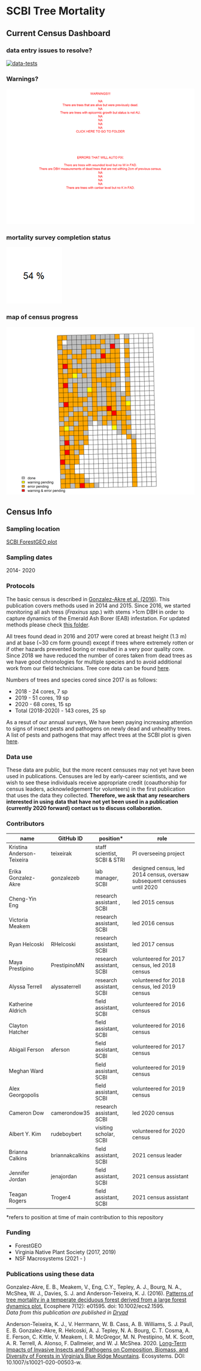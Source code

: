 # SCBI Tree Mortality 

## Current Census Dashboard

### data entry issues to resolve?
[![data-tests](https://github.com/SCBI-ForestGEO/SCBImortality/workflows/data-tests/badge.svg)](https://github.com/SCBI-ForestGEO/SCBImortality/tree/main/testthat/reports)

### Warnings?
[![There_is_no_warnings_:-)](https://raw.githubusercontent.com/SCBI-ForestGEO/SCBImortality/main/testthat/reports/warnings.png)](https://github.com/SCBI-ForestGEO/SCBImortality/tree/main/testthat/reports/warnings)


### mortality survey completion status
![percent_completion](https://raw.githubusercontent.com/SCBI-ForestGEO/SCBImortality/main/testthat/reports/percent_completion.png)

### map of census progress
![map_of_completion](https://raw.githubusercontent.com/SCBI-ForestGEO/SCBImortality/main/testthat/reports/map_of_error_and_warnings.png)

## Census Info

### Sampling location
[SCBI ForestGEO plot](https://forestgeo.si.edu/sites/north-america/smithsonian-conservation-biology-institute)


### Sampling dates
2014- 2020 


### Protocols

The basic census is described in [Gonzalez-Akre et al. (2016)](https://esajournals.onlinelibrary.wiley.com/doi/abs/10.1002/ecs2.1595). This publication covers methods used in 2014 and 2015. Since 2016, we started monitoring all ash tress (*Fraxinus spp.*) with stems >1cm DBH in order to capture dynamics of the Emerald Ash Borer (EAB) infestation. For updated methods please check [this folder](https://github.com/SCBI-ForestGEO/SCBI-ForestGEO-Data/tree/master/tree_mortality/Protocols).

All trees found dead in 2016 and 2017 were cored at breast height (1.3 m) and at base (~30 cm form ground) except if trees where extremely rotten or if other hazards prevented boring or resulted in a very poor quality core. Since 2018 we have reduced the number of cores taken from dead trees as we have good chronologies for multiple species and to avoid additional work from our field technicians. Tree core data can be found [here](https://github.com/SCBI-ForestGEO/SCBI-ForestGEO-Data/tree/master/tree_cores).

Numbers of trees and species cored since 2017 is as follows:

- 2018 - 24 cores, 7 sp
- 2019 - 51 cores, 19 sp
- 2020 - 68 cores, 15 sp 
- Total (2018-2020) - 143 cores, 25 sp

As a resut of our annual surveys, We have been paying increasing attention to signs of insect pests and pathogens on newly dead and unhealthy trees. A list of pests and pathogens that may affect trees at the SCBI plot is given [here](https://github.com/SCBI-ForestGEO/SCBI-ForestGEO-Data/tree/master/species_lists/insects_pathogens).


### Data use

These data are public, but the more recent censuses may not yet have been used in publications. Censuses are led by early-career scientists, and we wish to see these individuals receive appropriate credit (coauthorship for census leaders, acknowledgement for volunteers) in the first publication that uses the data they collected. **Therefore, we ask that any researchers interested in using data that have not yet been used in a publication (currently 2020 forward) contact us to discuss collaboration.**

### Contributors
| name | GitHub ID| position* | role |
| -----| ---- | ---- |---- |
| Kristina Anderson-Teixeira | teixeirak | staff scientist, SCBI & STRI | PI overseeing project |
| Erika Gonzalez-Akre | gonzalezeb | lab manager, SCBI | designed census, led 2014 census, oversaw subsequent censuses until 2020 |
| Cheng-Yin Eng |  | research assistant , SCBI | led 2015 census |
| Victoria Meakem |  | research assistant, SCBI | led 2016 census |
| Ryan Helcoski | RHelcoski | research assistant, SCBI | led 2017 census |
| Maya Prestipino | PrestipinoMN  | research assistant, SCBI | volunteered for 2017 census, led 2018 census |
| Alyssa Terrell |  alyssaterrell | research assistant, SCBI | volunteered for 2018 census, led 2019 census |
| Katherine Aldrich |   | field assistant, SCBI | volunteered for 2016 census |
| Clayton Hatcher |   | field assistant, SCBI | volunteered for 2016 census |
| Abigail Ferson | aferson  | field assistant, SCBI | volunteered for 2017 census |
| Meghan Ward |   | field assistant, SCBI | volunteered for 2019 census |
| Alex Georgopolis |   | field assistant, SCBI | volunteered for 2019 census |
| Cameron Dow | camerondow35 | research assistant, SCBI | led 2020 census |
| Albert Y. Kim | rudeboybert | visiting scholar, SCBI | volunteered for 2020 census |
| Brianna Calkins | briannakcalkins | field assistant, SCBI | 2021 census leader |
| Jennifer Jordan | jenajordan | field assistant, SCBI | 2021 census assistant |
| Teagan Rogers | Troger4 | field assistant, SCBI | 2021 census assistant |
 
*refers to position at time of main contribution to this repository


### Funding 
- ForestGEO 
- Virginia Native Plant Society (2017, 2019)
- NSF Macrosystems (2021 - )

### Publications using these data

Gonzalez-Akre, E. B., Meakem, V., Eng, C.Y., Tepley, A. J., Bourg, N. A., McShea, W. J., Davies, S. J. and Anderson-Teixeira, K. J. (2016). [Patterns of tree mortality in a temperate deciduous forest derived from a large forest dynamics plot.](https://esajournals.onlinelibrary.wiley.com/doi/abs/10.1002/ecs2.1595) Ecosphere 7(12): e01595. doi: 10.1002/ecs2.1595.  
*Data from this publication are published in [Dryad](http://dx.doi.org/10.5061/dryad.v5h24.)* 

Anderson-Teixeira, K. J., V. Herrmann, W. B. Cass, A. B. Williams, S. J. Paull, E. B. Gonzalez-Akre, R. Helcoski, A. J. Tepley, N. A. Bourg, C. T. Cosma, A. E. Ferson, C. Kittle, V. Meakem, I. R. McGregor, M. N. Prestipino, M. K. Scott, A. R. Terrell, A. Alonso, F. Dallmeier, and W. J. McShea. 2020. [Long-Term Impacts of Invasive Insects and Pathogens on Composition, Biomass, and Diversity of Forests in Virginia’s Blue Ridge Mountains](https://link.springer.com/article/10.1007%2Fs10021-020-00503-w). Ecosystems.  DOI: 10.1007/s10021-020-00503-w.

